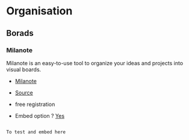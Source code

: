 # Organisation

## Borads

### Milanote

<p class="emphase">Milanote is an easy-to-use tool to organize your ideas and projects into visual boards.</p>

- [Milanote](https://milanote.com/)


- [Source](https://www.youtube.com/watch?v=eOiAYzs1TOw)


- free registration
- Embed option ? [Yes](https://help.milanote.com/en/articles/4324593-sharing-a-board)

```{note}

To test and embed here


```